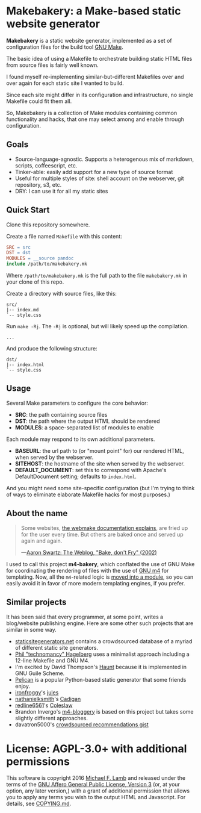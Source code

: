 # Makebakery: a Make-based static website generator

**Makebakery** is a static website generator, implemented as a set of configuration files for the build tool [GNU Make][].

The basic idea of using a Makefile to orchestrate building static HTML files from source files is fairly well known.

I found myself re-implementing similar-but-different Makefiles over and over again for each static site I wanted to build.

Since each site might differ in its configuration and infrastructure, no single Makefile could fit them all.

So, Makebakery is a collection of Make modules containing common functionality and hacks, that one may select among and enable through configuration.

## Goals

- Source-language-agnostic. Supports a heterogenous mix of markdown, scripts, coffeescript, etc.
- Tinker-able: easily add support for a new type of source format
- Useful for multiple styles of site: shell account on the webserver, git repository, s3, etc.
- DRY: I can use it for all my static sites

## Quick Start

Clone this repository somewhere.

Create a file named `Makefile` with this content:

``` makefile
SRC = src
DST = dst
MODULES = __source pandoc
include /path/to/makebakery.mk
```

Where `/path/to/makebakery.mk` is the full path to the file `makebakery.mk` in your clone of this repo.

Create a directory with source files, like this:

	src/
	|-- index.md
	`-- style.css

Run `make -Rj`. The `-Rj` is optional, but will likely speed up the compilation.

    ...

And produce the following structure:

	dst/
	|-- index.html
	`-- style.css

## Usage

Several Make parameters to configure the core behavior:

- **SRC**: the path containing source files
- **DST**: the path where the output HTML should be rendered
- **MODULES**: a space-separated list of modules to enable

Each module may respond to its own additional parameters.

- **BASEURL**: the url path to (or "mount point" for) our rendered HTML, when served by the webserver. 
- **SITEHOST**: the hostname of the site when served by the webserver.
- **DEFAULT_DOCUMENT**: set this to correspond with Apache's DefaultDocument setting; defaults to `index.html`.

And you might need some site-specific configuration (but I'm trying to think of ways to eliminate elaborate Makefile hacks for most purposes.)

## About the name

> Some websites, [the webmake documentation explains](http://webmake.taint.org/dist/doc/concepts.html), are fried up for the user every time. But others are baked once and served up again and again.
>
> —[Aaron Swartz: The Weblog, "Bake, don't Fry" (2002)](http://www.aaronsw.com/weblog/000404)

I used to call this project **m4-bakery**, which conflated the use of GNU Make for coordinating the rendering of files with the use of [GNU m4][] for templating. Now, all the `m4`-related logic is [moved into a module][m4-module], so you can easily avoid it in favor of more modern templating engines, if you prefer.

## Similar projects

It has been said that every programmer, at some point, writes a blog/website publishing engine. Here are some other such projects that are similar in some way.

- [staticsitegenerators.net](http://staticsitegenerators.net) contains a crowdsourced database of a myriad of different static site generators.
- [Phil "technomancy" Hagelberg](https://technomancy.us/colophon) uses a minimalist approach including a 12-line Makefile and GNU M4.
- I'm excited by David Thompson's [Haunt](https://dthompson.us/projects/haunt.html) because it is implemented in GNU Guile Scheme.
- [Pelican](http://getpelican.com) is a popular Python-based static generator that some friends enjoy.
- [ironfroggy](https://github.com/ironfroggy)'s [jules](https://github.com/ironfroggy/jules)
- [nathanielksmith](https://github.com/nathanielksmith)'s [Cadigan](https://github.com/nathanielksmith/cadigan)
- [redline6561](https://github.com/redline6561)'s [Coleslaw](https://github.com/redline6561/coleslaw)
- Brandon Invergo's [m4-bloggery](https://gitorious.org/bi-websites/m4-bloggery) is based on this project but takes some slightly different approaches.
- davatron5000's [crowdsourced recommendations gist](https://gist.github.com/davatron5000/2254924)

# License: AGPL-3.0+ with additional permissions

This software is copyright 2016 [Michael F. Lamb][] and released under the terms of the [GNU Affero General Public License, Version 3][AGPL-3.0+] (or, at your option, any later version,) with a grant of additional permission that allows you to apply any terms you wish to the output HTML and Javascript. For details, see [COPYING.md](COPYING.md).

[AGPL-3.0+]: http://www.gnu.org/licenses/agpl.html
[Michael F. Lamb]: http://datagrok.org
[GNU Make]: http://www.gnu.org/software/make/
[GNU m4]: https://www.gnu.org/software/m4/
[m4-module]: modules/m4/
[CoffeeScript]: http://coffeescript.org/
[built-in variables]: https://www.gnu.org/software/make/manual/html_node/Implicit-Variables.html
